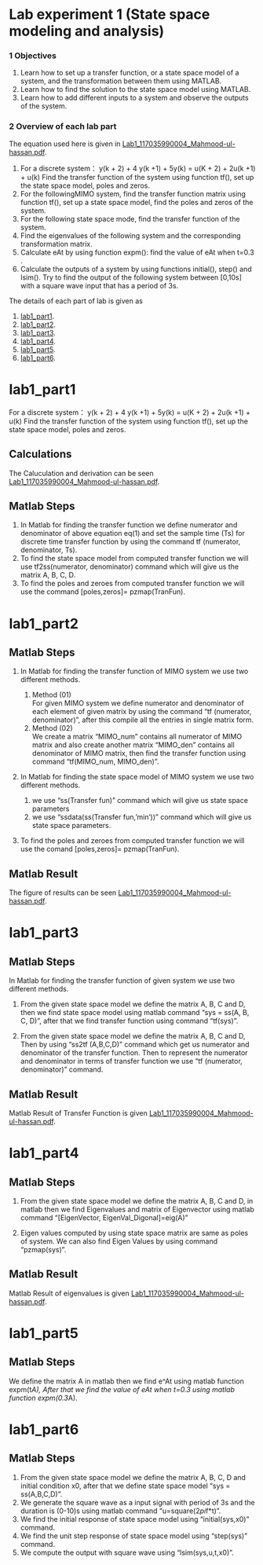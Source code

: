 
# Lab experiment 1 (State space modeling and analysis)
### 1 Objectives
1) Learn how to set up a transfer function, or a state space model of a system, and the
transformation between them using MATLAB.
2) Learn how to find the solution to the state space model using MATLAB.
3) Learn how to add different inputs to a system and observe the outputs of the system.
### 2 Overview of each lab part
The equation used here is given in  [Lab1_117035990004_Mahmood-ul-hassan.pdf](https://github.com/mahmood-ul-hasan/Linear-System-Theory/blob/main/Lab%20experiment%201%20(State%20space%20modeling%20and%20analysis)/Lab1_117035990004_Mahmood-ul-hassan.pdf).
1) For a discrete system：
y(k + 2) + 4 y(k +1) + 5y(k) = u(K + 2) + 2u(k +1) + u(k)
Find the transfer function of the system using function tf(), set up the state space
model, poles and zeros.
2) For the followingMIMO system, find the transfer function matrix using function
tf(), set up a state space model, find the poles and zeros of the system.
3) For the following state space mode, find the transfer function of the system.
4) Find the eigenvalues of the following system and the corresponding transformation
matrix.
5) Calculate eAt by using function expm(): find the value of eAt when t=0.3 .
6) Calculate the outputs of a system by using functions initial(), step() and lsim().
Try to find the output of the following system between [0,10s] with a square wave
input that has a period of 3s.


The details of each part of lab is given as
1. [lab1_part1](#lab1_part1).
2. [lab1_part2](#lab1_part2).
3. [lab1_part3](#lab1_part3).
4. [lab1_part4](#lab1_part4).
5. [lab1_part5](#lab1_part5).
6. [lab1_part6](#lab1_part6).

# lab1_part1
For a discrete system：
y(k + 2) + 4 y(k +1) + 5y(k) = u(K + 2) + 2u(k +1) + u(k)
Find the transfer function of the system using function tf(), set up the state space model, poles and zeros.

## Calculations
The Caluculation and derivation can be seen [Lab1_117035990004_Mahmood-ul-hassan.pdf](https://github.com/mahmood-ul-hasan/Linear-System-Theory/blob/main/Lab%20experiment%201%20(State%20space%20modeling%20and%20analysis)/Lab1_117035990004_Mahmood-ul-hassan.pdf).

## Matlab Steps 
1) In Matlab for finding the transfer function we define numerator and denominator of above equation eq(1) and set the sample time (Ts) for discrete time transfer function by using the command tf (numerator, denominator, Ts).
2) To find the state space model from computed transfer function we will use tf2ss(numerator, denominator) command which will give us the matrix A, B, C, D.
3) To find the poles and zeroes from computed transfer function we will use the command [poles,zeros]= pzmap(TranFun).

# lab1_part2

## Matlab Steps 
1. In Matlab for finding the transfer function of MIMO system we use two different methods.
   1. Method (01)<br/> For given MIMO system we define numerator and denominator of each element of given matrix by using the command “tf (numerator, denominator)”, after this compile all the entries in single matrix form.
   2.  Method (02)<br/>  We create a matrix “MIMO_num” contains all numerator of MIMO matrix and also create another matrix “MIMO_den” contains all denominator of MIMO matrix, then find the transfer function using command “tf(MIMO_num, MIMO_den)”.
             
2. In Matlab for finding the state space model of MIMO system we use two different methods.
   1. we use “ss(Transfer fun)” command which will give us state space parameters
   2. we use “ssdata(ss(Transfer fun,’min’))” command which will give us state space parameters.
            
3. To find the poles and zeroes from computed transfer function we will use the comand [poles,zeros]= pzmap(TranFun).

## Matlab Result
The figure of results can be seen [Lab1_117035990004_Mahmood-ul-hassan.pdf](https://github.com/mahmood-ul-hasan/Linear-System-Theory/blob/main/Lab%20experiment%201%20(State%20space%20modeling%20and%20analysis)/Lab1_117035990004_Mahmood-ul-hassan.pdf).


# lab1_part3
## Matlab Steps 
In Matlab for finding the transfer function of given system we use two different methods.
1. From the given state space model we define the  matrix A, B, C and D, then we find state space model using matlab command “sys = ss(A, B, C, D)”, after that we find transfer function using command “tf(sys)”.

2. From the given state space model we define the  matrix A, B, C and D, Then by using “ss2tf (A,B,C,D)” command which get us numerator and denominator of the transfer function.  Then to represent the numerator and denominator in terms of transfer function we use “tf (numerator, denominator)” command.

## Matlab Result
Matlab Result of Transfer Function is given  [Lab1_117035990004_Mahmood-ul-hassan.pdf](https://github.com/mahmood-ul-hasan/Linear-System-Theory/blob/main/Lab%20experiment%201%20(State%20space%20modeling%20and%20analysis)/Lab1_117035990004_Mahmood-ul-hassan.pdf).

# lab1_part4
## Matlab Steps 
1.	From the given state space model we define the  matrix A, B, C and D, in matlab then we find Eigenvalues and matrix of Eigenvector using matlab command “[EigenVector, EigenVal_Digonal]=eig(A)”

2. Eigen values computed by using state space matrix are same as poles of system. We can also find Eigen Values by using command “pzmap(sys)”.

## Matlab Result
Matlab Result of eigenvalues is given [Lab1_117035990004_Mahmood-ul-hassan.pdf](https://github.com/mahmood-ul-hasan/Linear-System-Theory/blob/main/Lab%20experiment%201%20(State%20space%20modeling%20and%20analysis)/Lab1_117035990004_Mahmood-ul-hassan.pdf).


# lab1_part5
## Matlab Steps 
We define the  matrix A in matlab then we find e^At using matlab function expm(t*A), After that we find the value of eAt when t=0.3 using matlab function expm(0.3*A).

# lab1_part6
## Matlab Steps 
1)	From the given state space model we define the matrix A, B, C, D and initial condition x0, after that we define state space model “sys = ss(A,B,C,D)”. 
2)	We generate the square wave as a input signal with period of 3s and the duration is (0-10)s using matlab command “u=square(2*pi*f*t)”.
3)	We find the initial response of state space model using “initial(sys,x0)” command.
4)	We find the unit step response of state space model using “step(sys)” command.
5)	We compute the output with square wave using “lsim(sys,u,t,x0)”.
